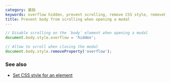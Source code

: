 ```yaml
---
category: 基础
keywords: overflow hidden, prevent scrolling, remove CSS style, removeProperty, set CSS styles
title: Prevent body from scrolling when opening a modal
---
```


```js
// Disable scrolling on the `body` element when opening a modal
document.body.style.overflow = 'hidden';

// Allow to scroll when closing the modal
document.body.style.removeProperty('overflow');
```

### See also

-   [Set CSS style for an element](/set-css-style-for-an-element)
